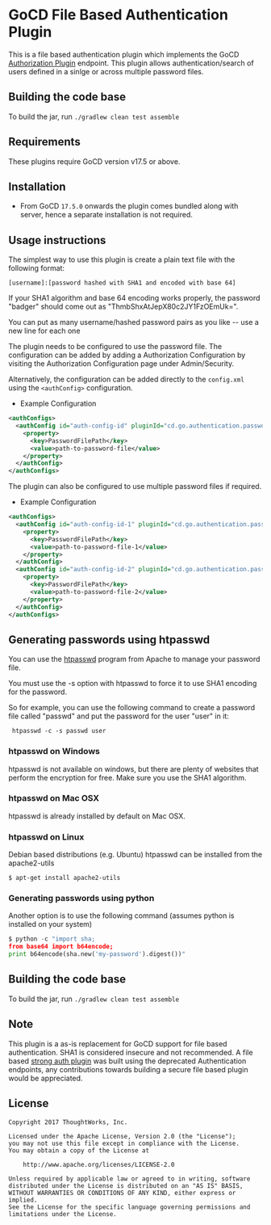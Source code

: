 # GoCD File Based Authentication Plugin

This is a file based authentication plugin which implements the GoCD [Authorization Plugin](https://plugin-api.gocd.io/current/authorization/) endpoint. This plugin allows authentication/search of users defined in a sinlge or across multiple password files.

## Building the code base

To build the jar, run `./gradlew clean test assemble`

## Requirements

These plugins require GoCD version v17.5 or above.

## Installation

- From GoCD `17.5.0` onwards the plugin comes bundled along with server, hence a separate installation is not required.

## Usage instructions

The simplest way to use this plugin is create a plain text file with the following format:

    [username]:[password hashed with SHA1 and encoded with base 64]
    
If your SHA1 algorithm and base 64 encoding works properly, the password "badger" should come out as "ThmbShxAtJepX80c2JY1FzOEmUk=".

You can put as many username/hashed password pairs as you like -- use a new line for each one

The plugin needs to be configured to use the password file. The configuration can be added by adding a Authorization Configuration
by visiting the Authorization Configuration page under Admin/Security.

Alternatively, the configuration can be added directly to the `config.xml` using the `<authConfig>` configuration.

* Example Configuration
```xml
<authConfigs>
  <authConfig id="auth-config-id" pluginId="cd.go.authentication.passwordfile">
    <property>
      <key>PasswordFilePath</key>
      <value>path-to-password-file</value>
    </property>
  </authConfig>
</authConfigs>
```

The plugin can also be configured to use multiple password files if required.
* Example Configuration
```xml
<authConfigs>
  <authConfig id="auth-config-id-1" pluginId="cd.go.authentication.passwordfile">
    <property>
      <key>PasswordFilePath</key>
      <value>path-to-password-file-1</value>
    </property>
  </authConfig>
  <authConfig id="auth-config-id-2" pluginId="cd.go.authentication.passwordfile">
    <property>
      <key>PasswordFilePath</key>
      <value>path-to-password-file-2</value>
    </property>
  </authConfig>
</authConfigs>
```

## Generating passwords using htpasswd

You can use the [htpasswd](http://httpd.apache.org/docs/2.0/programs/htpasswd.html) program from Apache to manage your password file.

You must use the -s option with htpasswd to force it to use SHA1 encoding for the password.

So for example, you can use the following command to create a password file called "passwd" and put the password for the user "user" in it:

```shell
 htpasswd -c -s passwd user
 ```

### htpasswd on Windows

htpasswd is not available on windows, but there are plenty of websites that perform the encryption for free. Make sure you use the SHA1 algorithm.

### htpasswd on Mac OSX

htpasswd is already installed by default on Mac OSX.

### htpasswd on Linux

Debian based distributions (e.g. Ubuntu) htpasswd can be installed from the apache2-utils

```shell
$ apt-get install apache2-utils
```

### Generating passwords using python

Another option is to use the following command (assumes python is installed on your system)

  ```python
  $ python -c "import sha;
  from base64 import b64encode;
  print b64encode(sha.new('my-password').digest())"
  ```

## Building the code base

To build the jar, run `./gradlew clean test assemble`

## Note

This plugin is a as-is replacement for GoCD support for file based authentication. SHA1 is considered insecure and not recommended.
A file based [strong auth plugin](https://github.com/danielsomerfield/go-strong-auth-plugin#go-strong-auth-plugin) was built using the deprecated Authentication endpoints, any contributions towards building a secure file based plugin would be appreciated.


## License

```plain
Copyright 2017 ThoughtWorks, Inc.

Licensed under the Apache License, Version 2.0 (the "License");
you may not use this file except in compliance with the License.
You may obtain a copy of the License at

    http://www.apache.org/licenses/LICENSE-2.0

Unless required by applicable law or agreed to in writing, software
distributed under the License is distributed on an "AS IS" BASIS,
WITHOUT WARRANTIES OR CONDITIONS OF ANY KIND, either express or implied.
See the License for the specific language governing permissions and
limitations under the License.
```
